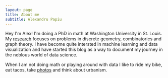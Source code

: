 ```yaml
---
layout: page
title: About me
subtitle: Alexandru Papiu
---
```


Hey I'm Alex! I'm doing a PhD in  math at Washington University in St. Louis. My  [research](http://www.math.wustl.edu/~apapiu/) focuses on problems in discrete geometry, combinatorics and graph theory. I have become quite intersted in machine learning and data visualization and have started this blog as a way to document my journey in the neblous world of data science.

When I am not doing math or playing around with data I like to ride my bike, eat tacos, take [photos](http://alexpapiu.tumblr.com) and think about urbanism.


